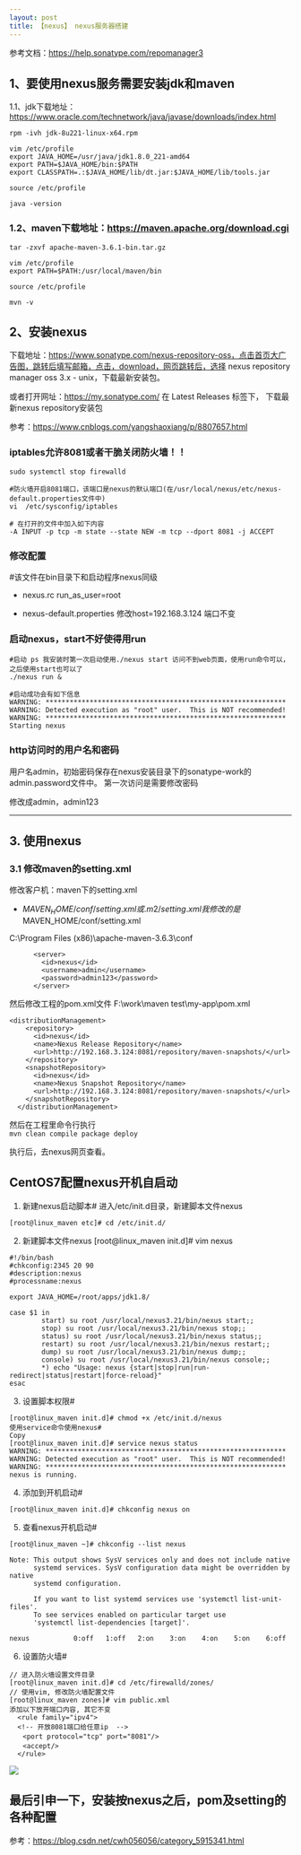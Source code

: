 ```yaml
---
layout: post
title: 【nexus】 nexus服务器搭建
---
```


参考文档：https://help.sonatype.com/repomanager3

## 1、要使用nexus服务需要安装jdk和maven

1.1、jdk下载地址：https://www.oracle.com/technetwork/java/javase/downloads/index.html

```
rpm -ivh jdk-8u221-linux-x64.rpm

vim /etc/profile
export JAVA_HOME=/usr/java/jdk1.8.0_221-amd64
export PATH=$JAVA_HOME/bin:$PATH
export CLASSPATH=.:$JAVA_HOME/lib/dt.jar:$JAVA_HOME/lib/tools.jar 

source /etc/profile

java -version
```

### 1.2、maven下载地址：https://maven.apache.org/download.cgi

```
tar -zxvf apache-maven-3.6.1-bin.tar.gz

vim /etc/profile
export PATH=$PATH:/usr/local/maven/bin

source /etc/profile

mvn -v
```

## 2、安装nexus

下载地址：https://www.sonatype.com/nexus-repository-oss，点击首页大广告图，跳转后填写邮箱，点击，download，网页跳转后，选择 nexus repository manager oss 3.x - unix，下载最新安装包。

或者打开网址：https://my.sonatype.com/ 在 Latest Releases 标签下， 下载最新nexus repository安装包

参考：https://www.cnblogs.com/yangshaoxiang/p/8807657.html

### iptables允许8081或者干脆关闭防火墙！！
```
sudo systemctl stop firewalld
```

```
#防火墙开启8081端口，该端口是nexus的默认端口(在/usr/local/nexus/etc/nexus-default.properties文件中)
vi  /etc/sysconfig/iptables

# 在打开的文件中加入如下内容
-A INPUT -p tcp -m state --state NEW -m tcp --dport 8081 -j ACCEPT
```

### 修改配置
#该文件在bin目录下和启动程序nexus同级
- nexus.rc
run_as_user=root

- nexus-default.properties
修改host=192.168.3.124
端口不变

### 启动nexus，start不好使得用run
```
#启动 ps 我安装时第一次启动使用./nexus start 访问不到web页面，使用run命令可以，之后使用start也可以了
./nexus run &

#启动成功会有如下信息
WARNING: ************************************************************
WARNING: Detected execution as "root" user.  This is NOT recommended!
WARNING: ************************************************************
Starting nexus
```

### http访问时的用户名和密码
用户名admin，初始密码保存在nexus安装目录下的sonatype-work的admin.password文件中。
第一次访问是需要修改密码

修改成admin，admin123


---

## 3. 使用nexus

### 3.1 修改maven的setting.xml
修改客户机：maven下的setting.xml
- $MAVEN_HOME/conf/setting.xml或.m2/setting.xml
我修改的是$MAVEN_HOME/conf/setting.xml

C:\Program Files (x86)\apache-maven-3.6.3\conf
```
      <server>
        <id>nexus</id>
        <username>admin</username>
        <password>admin123</password>
      </server>
```
然后修改工程的pom.xml文件
F:\work\maven test\my-app\pom.xml
```
<distributionManagement>
    <repository>
      <id>nexus</id>
      <name>Nexus Release Repository</name>
      <url>http://192.168.3.124:8081/repository/maven-snapshots/</url>
    </repository>
    <snapshotRepository>
      <id>nexus</id>
      <name>Nexus Snapshot Repository</name>
      <url>http://192.168.3.124:8081/repository/maven-snapshots/</url>
    </snapshotRepository>
  </distributionManagement>
  ```
然后在工程里命令行执行  
`mvn clean compile package deploy`

执行后，去nexus网页查看。

## CentOS7配置nexus开机自启动
1. 新建nexus启动脚本#
进入/etc/init.d目录，新建脚本文件nexus
```
[root@linux_maven etc]# cd /etc/init.d/
```

2. 新建脚本文件nexus
[root@linux_maven init.d]# vim nexus
``` 
#!/bin/bash
#chkconfig:2345 20 90
#description:nexus
#processname:nexus
 
export JAVA_HOME=/root/apps/jdk1.8/
 
case $1 in
        start) su root /usr/local/nexus3.21/bin/nexus start;;
        stop) su root /usr/local/nexus3.21/bin/nexus stop;;
        status) su root /usr/local/nexus3.21/bin/nexus status;;
        restart) su root /usr/local/nexus3.21/bin/nexus restart;;
        dump) su root /usr/local/nexus3.21/bin/nexus dump;;
        console) su root /usr/local/nexus3.21/bin/nexus console;;
        *) echo "Usage: nexus {start|stop|run|run-redirect|status|restart|force-reload}"
esac
```

3. 设置脚本权限#
```
[root@linux_maven init.d]# chmod +x /etc/init.d/nexus 
使用service命令使用nexus#
Copy 
[root@linux_maven init.d]# service nexus status
WARNING: ************************************************************
WARNING: Detected execution as "root" user.  This is NOT recommended!
WARNING: ************************************************************
nexus is running.
```

4. 添加到开机启动#
```
[root@linux_maven init.d]# chkconfig nexus on
```

5. 查看nexus开机启动#
```
[root@linux_maven ~]# chkconfig --list nexus
 
Note: This output shows SysV services only and does not include native
      systemd services. SysV configuration data might be overridden by native
      systemd configuration.
 
      If you want to list systemd services use 'systemctl list-unit-files'.
      To see services enabled on particular target use
      'systemctl list-dependencies [target]'.
 
nexus           0:off   1:off   2:on    3:on    4:on    5:on    6:off
```

6. 设置防火墙#
```
// 进入防火墙设置文件目录
[root@linux_maven init.d]# cd /etc/firewalld/zones/
// 使用vim, 修改防火墙配置文件
[root@linux_maven zones]# vim public.xml
添加以下放开端口内容, 其它不变
  <rule family="ipv4">
  <!-- 开放8081端口给任意ip  -->
　　<port protocol="tcp" port="8081"/>
　　<accept/>
  </rule>
```
![](https://img2020.cnblogs.com/blog/1176089/202004/1176089-20200408055215908-1985164690.png)



## 最后引申一下，安装按nexus之后，pom及setting的各种配置
参考：https://blog.csdn.net/cwh056056/category_5915341.html
